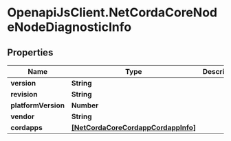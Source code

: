 # OpenapiJsClient.NetCordaCoreNodeNodeDiagnosticInfo

## Properties

Name | Type | Description | Notes
------------ | ------------- | ------------- | -------------
**version** | **String** |  | 
**revision** | **String** |  | 
**platformVersion** | **Number** |  | 
**vendor** | **String** |  | 
**cordapps** | [**[NetCordaCoreCordappCordappInfo]**](NetCordaCoreCordappCordappInfo.md) |  | 


